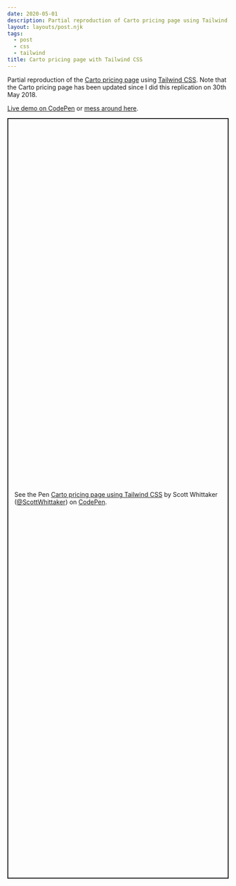 ```yaml
---
date: 2020-05-01
description: Partial reproduction of Carto pricing page using Tailwind CSS
layout: layouts/post.njk
tags:
  - post
  - css
  - tailwind
title: Carto pricing page with Tailwind CSS
---
```


<style>
    figure {
        display: flex;
        flex-direction: column;
        margin: 4rem 0;
    }
    figcaption {
        margin-top: 8px;
        font-weight: bold;
        font-style: italic;
        font-size: smaller;
    }
</style>


Partial reproduction of the [Carto pricing page](https://carto.com/pricing/) using [Tailwind CSS](https://tailwindcss.com/). Note that the Carto pricing page has been updated since I did this replication on 30th May 2018.

[Live demo on CodePen](https://codepen.io/ScottWhittaker/live/bKNprr) or [mess around here](https://codepen.io/ScottWhittaker/pen/bKNprr).


<p class="codepen" data-height="1729" data-theme-id="39051" data-default-tab="result" data-user="ScottWhittaker" data-slug-hash="bKNprr" style="height: 1729px; box-sizing: border-box; display: flex; align-items: center; justify-content: center; border: 2px solid; margin: 1em 0; padding: 1em;" data-pen-title="Carto pricing page using Tailwind CSS">
  <span>See the Pen <a href="https://codepen.io/ScottWhittaker/pen/bKNprr">
  Carto pricing page using Tailwind CSS</a> by Scott Whittaker (<a href="https://codepen.io/ScottWhittaker">@ScottWhittaker</a>)
  on <a href="https://codepen.io">CodePen</a>.</span>
</p>
<script async src="https://static.codepen.io/assets/embed/ei.js"></script>
